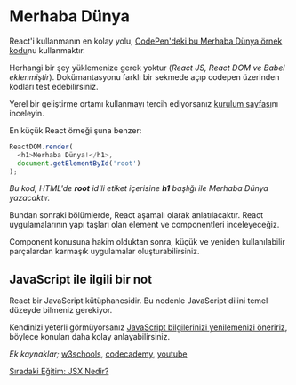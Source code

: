 <h1>Merhaba Dünya</h1>

React'i kullanmanın en kolay yolu, <a href="https://codepen.io/omergulcicek/pen/ypMLXP">CodePen'deki bu Merhaba Dünya örnek kodu</a>nu kullanmaktır.

Herhangi bir şey yüklemenize gerek yoktur (<i>React JS, React DOM ve Babel eklenmiştir</i>).
Dokümantasyonu farklı bir sekmede açıp codepen üzerinden kodları test edebilirsiniz.

Yerel bir geliştirme ortamı kullanmayı tercih ediyorsanız <a href="https://omergulcicek.github.io/react/reactjs-kurulumu">kurulum sayfası</a>nı inceleyin.

En küçük React örneği şuna benzer:

```js
ReactDOM.render(
  <h1>Merhaba Dünya!</h1>,
  document.getElementById('root')
);
```

<i>Bu kod, HTML'de <b>root</b> id'li etiket içerisine <b>h1</b> başlığı ile Merhaba Dünya yazacaktır.</i>

Bundan sonraki bölümlerde, React aşamalı olarak anlatılacaktır. React uygulamalarının yapı taşları olan element ve componentleri inceleyeceğiz.

Component konusuna hakim olduktan sonra, küçük ve yeniden kullanılabilir parçalardan karmaşık uygulamalar oluşturabilirsiniz.

<h2>JavaScript ile ilgili bir not</h2>

React bir JavaScript kütüphanesidir. Bu nedenle JavaScript dilini temel düzeyde bilmeniz gerekiyor.

Kendinizi yeterli görmüyorsanız <a href="https://developer.mozilla.org/en-US/docs/Web/JavaScript/A_re-introduction_to_JavaScript">JavaScript bilgilerinizi yenilemenizi öneririz</a>,
böylece konuları daha kolay anlayabilirsiniz.


<i>Ek kaynaklar;</i>
<a href="https://www.w3schools.com/js/">w3schools</a>,
<a href="https://www.codecademy.com/learn/introduction-to-javascript">codecademy</a>,
<a href="https://www.youtube.com/results?search_query=javascript+dersleri">youtube</a>


<a href="https://omergulcicek.github.io/react/hizli-baslangic/jsx-nedir">Sıradaki Eğitim: JSX Nedir?</a>

